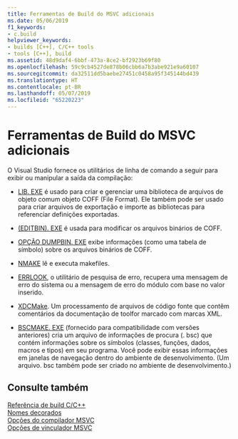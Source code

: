 ```yaml
---
title: Ferramentas de Build do MSVC adicionais
ms.date: 05/06/2019
f1_keywords:
- c.build
helpviewer_keywords:
- builds [C++], C/C++ tools
- tools [C++], build
ms.assetid: 48d9daf4-6bbf-473a-8ce2-bf2923b69f80
ms.openlocfilehash: 59c9cb4527de878b06cbb6a7b3abe921e9a60107
ms.sourcegitcommit: da32511dd5baebe27451c0458a95f345144bd439
ms.translationtype: HT
ms.contentlocale: pt-BR
ms.lasthandoff: 05/07/2019
ms.locfileid: "65220223"
---
```

# <a name="additional-msvc-build-tools"></a>Ferramentas de Build do MSVC adicionais

O Visual Studio fornece os utilitários de linha de comando a seguir para exibir ou manipular a saída da compilação:


- [LIB. EXE](lib-reference.md) é usado para criar e gerenciar uma biblioteca de arquivos de objeto comum objeto COFF (File Format). Ele também pode ser usado para criar arquivos de exportação e importe as bibliotecas para referenciar definições exportadas.

- [(EDITBIN). EXE](editbin-reference.md) é usada para modificar os arquivos binários de COFF.

- [OPÇÃO DUMPBIN. EXE](dumpbin-reference.md) exibe informações (como uma tabela de símbolo) sobre os arquivos binários de COFF.

- [NMAKE](nmake-reference.md) lê e executa makefiles.

- [ERRLOOK](value-edit-control.md), o utilitário de pesquisa de erro, recupera uma mensagem de erro do sistema ou a mensagem de erro do módulo com base no valor inserido.

- [XDCMake](xdcmake-reference.md). Um processamento de arquivos de código fonte que contêm comentários da documentação de toolfor marcado com marcas XML.

- [BSCMAKE. EXE](bscmake-reference.md) (fornecido para compatibilidade com versões anteriores) cria um arquivo de informações de procura (. bsc) que contém informações sobre os símbolos (classes, funções, dados, macros e tipos) em seu programa. Você pode exibir essas informações em janelas de navegação dentro do ambiente de desenvolvimento. (Um arquivo. bsc também pode ser criado no ambiente de desenvolvimento.)

## <a name="see-also"></a>Consulte também

[Referência de build C/C++](c-cpp-building-reference.md)<br/>
[Nomes decorados](decorated-names.md)<br/>
[Opções do compilador MSVC](compiler-options.md)<br/>
[Opções de vinculador MSVC](linker-options.md)
